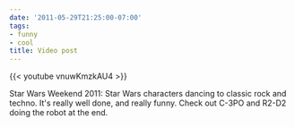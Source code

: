 ```yaml
---
date: '2011-05-29T21:25:00-07:00'
tags:
- funny
- cool
title: Video post
---
```


{{< youtube vnuwKmzkAU4 >}}

Star Wars Weekend 2011: Star Wars characters dancing to classic rock and techno. It's really well done, and really funny. Check out C-3PO and R2-D2 doing the robot at the end.
